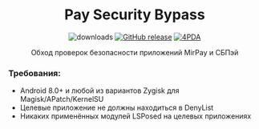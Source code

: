 <div align="center">
<h1>Pay Security Bypass</h1>

![downloads](https://img.shields.io/github/downloads/vova7878-modules/PaySecurityBypass/total)
[![GitHub release](https://img.shields.io/github/v/release/vova7878-modules/PaySecurityBypass)](https://github.com/vova7878-modules/PaySecurityBypass/releases)
[![4PDA](https://img.shields.io/badge/4PDA-Topic-blue)](https://4pda.to/forum/index.php?showtopic=915158&view=findpost&p=132127371)

<p>Обход проверок безопасности приложений MirPay и СБПэй</p>
</div>

### Требования:
- Android 8.0+ и любой из вариантов Zygisk для Magisk/APatch/KernelSU
- Целевые приложение не должны находиться в DenyList
- Никаких применённых модулей LSPosed на целевых приложениях
